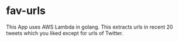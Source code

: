 # fav-urls

This App uses AWS Lambda in golang.
This extracts urls in recent 20 tweets which you liked except for urls of Twitter.
